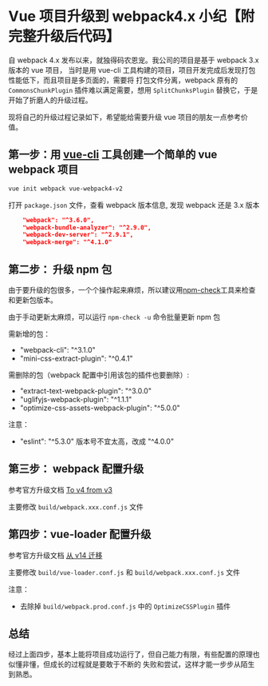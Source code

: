 # Vue 项目升级到 webpack4.x 小纪【附完整升级后代码】

自 webpack 4.x 发布以来，就独得码农恩宠。我公司的项目是基于 webpack 3.x 版本的 vue 项目，
当时是用 vue-cli 工具构建的项目，项目开发完成后发现打包性能低下，而且项目是多页面的，需要将
打包文件分离，webpack 原有的 `CommonsChunkPlugin` 插件难以满足需要，想用 `SplitChunksPlugin`
替换它，于是开始了折磨人的升级过程。

现将自己的升级过程记录如下，希望能给需要升级 vue 项目的朋友一点参考价值。

## 第一步：用 [vue-cli](https://www.npmjs.com/package/vue-cli) 工具创建一个简单的 vue webpack 项目

```bash
vue init webpack vue-webpack4-v2
```

打开 `package.json` 文件，查看 webpack 版本信息, 发现 webpack 还是 3.x 版本

```json
    "webpack": "^3.6.0",
    "webpack-bundle-analyzer": "^2.9.0",
    "webpack-dev-server": "^2.9.1",
    "webpack-merge": "^4.1.0"
```

## 第二步： 升级 npm 包

由于要升级的包很多，一个个操作起来麻烦，所以建议用[npm-check](https://www.npmjs.com/package/npm-check)工具来检查和更新包版本。

由于手动更新太麻烦，可以运行 `npm-check -u` 命令批量更新 npm 包
 
需新增的包：
- "webpack-cli": "^3.1.0"
- "mini-css-extract-plugin": "^0.4.1"

需删除的包（webpack 配置中引用该包的插件也要删除）:
- "extract-text-webpack-plugin": "^3.0.0"
- "uglifyjs-webpack-plugin": "^1.1.1"
- "optimize-css-assets-webpack-plugin": "^5.0.0"

注意：
- "eslint": "^5.3.0" 版本号不宜太高，改成 "^4.0.0"

## 第三步： webpack 配置升级

参考官方升级文档 [To v4 from v3](https://webpack.js.org/migrate/4/)

主要修改 `build/webpack.xxx.conf.js` 文件

## 第四步：vue-loader 配置升级

参考官方升级文档 [从 v14 迁移](https://vue-loader.vuejs.org/zh/migrating.html#%E5%80%BC%E5%BE%97%E6%B3%A8%E6%84%8F%E7%9A%84%E4%B8%8D%E5%85%BC%E5%AE%B9%E5%8F%98%E6%9B%B4)

主要修改 `build/vue-loader.conf.js` 和 `build/webpack.xxx.conf.js` 文件

注意：
- 去除掉 `build/webpack.prod.conf.js` 中的 `OptimizeCSSPlugin` 插件

## 总结



经过上面四步，基本上能将项目成功运行了，但自己能力有限，有些配置的原理也似懂非懂，但成长的过程就是要敢于不断的
失败和尝试，这样才能一步步从陌生到熟悉。